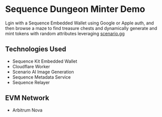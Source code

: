 # Sequence Dungeon Minter Demo

Lgin with a Sequence Embedded Wallet using Google or Apple auth, and then browse a maze to find treasure chests and dynamically generate and mint tokens with random attributes leveraging [scenario.gg](https://www.scenario.com/)

## Technologies Used

- Sequence Kit Embedded Wallet
- Cloudflare Worker
- Scenario AI Image Generation
- Sequence Metadata Service
- Sequence Relayer

## EVM Network

- Arbitrum Nova